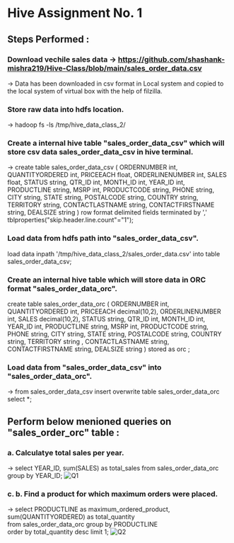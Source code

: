 # Hive Assignment No. 1
## Steps Performed :
### Download vechile sales data -> https://github.com/shashank-mishra219/Hive-Class/blob/main/sales_order_data.csv
-> Data has been downloaded in csv format in Local system and copied to the local system of virtual box with the help of filzilla.
### Store raw data into hdfs location.
-> hadoop fs -ls /tmp/hive_data_class_2/
### Create a internal hive table "sales_order_data_csv" which will store csv data sales_order_data_csv in hive terminal.
-> create table sales_order_data_csv
(
ORDERNUMBER int,
QUANTITYORDERED int,
PRICEEACH float,
ORDERLINENUMBER int,
SALES float,
STATUS string,
QTR_ID int,
MONTH_ID int,
YEAR_ID int,
PRODUCTLINE string,
MSRP int,
PRODUCTCODE string,
PHONE string,
CITY string,
STATE string,
POSTALCODE string,
COUNTRY string,
TERRITORY string,
CONTACTLASTNAME string,
CONTACTFIRSTNAME string,
DEALSIZE string
)
row format delimited
fields terminated by ','
tblproperties("skip.header.line.count"="1");

### Load data from hdfs path into "sales_order_data_csv".
load data inpath '/tmp/hive_data_class_2/sales_order_data.csv' into table sales_order_data_csv;

### Create an internal hive table which will store data in ORC format "sales_order_data_orc".
create table sales_order_data_orc
(
ORDERNUMBER int,
QUANTITYORDERED int,
PRICEEACH decimal(10,2),
ORDERLINENUMBER int,
SALES decimal(10,2),
STATUS string,
QTR_ID int,
MONTH_ID int,
YEAR_ID int,
PRODUCTLINE string,
MSRP int,
PRODUCTCODE string,
PHONE string,
CITY string,
STATE string,
POSTALCODE string,
COUNTRY string,
TERRITORY string ,
CONTACTLASTNAME string,
CONTACTFIRSTNAME string,
DEALSIZE string
)
stored as orc ;

### Load data from "sales_order_data_csv" into "sales_order_data_orc".
->  from sales_order_data_csv insert overwrite table sales_order_data_orc select *;

## Perform below menioned queries on "sales_order_orc" table :

### a. Calculatye total sales per year.
->  select YEAR_ID, sum(SALES) as total_sales from sales_order_data_orc group by YEAR_ID;
![Q1](https://user-images.githubusercontent.com/113916872/191071559-77a3d267-3b8e-490a-89da-8955afd84dbb.png)


### c. b. Find a product for which maximum orders were placed.
-> select  PRODUCTLINE as maximum_ordered_product,
        sum(QUANTITYORDERED) as total_quantity  
       from sales_order_data_orc 
       group by PRODUCTLINE  
       order by total_quantity desc 
       limit 1;
       ![Q2](https://user-images.githubusercontent.com/113916872/191072388-51c04bc0-850c-406b-ac7c-a7b2e110c594.png)









